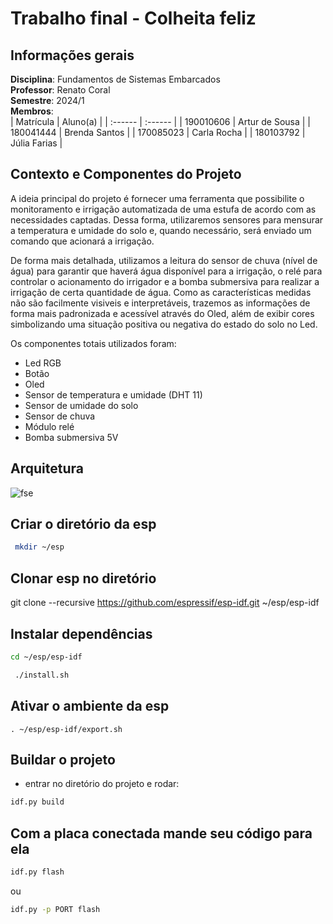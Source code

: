 # Trabalho final - Colheita feliz

## Informações gerais

**Disciplina**: Fundamentos de Sistemas Embarcados  
**Professor**: Renato Coral  
**Semestre**: 2024/1  
**Membros**:  
| Matrícula | Aluno(a) |
| :------   | :------  |
| 190010606 | Artur de Sousa |
| 180041444 | Brenda Santos  |
| 170085023 | Carla Rocha    |
| 180103792 | Júlia Farias   |

## Contexto e Componentes do Projeto

A ideia principal do projeto é fornecer uma ferramenta que possibilite o monitoramento e irrigação automatizada de uma estufa de acordo com as necessidades captadas. Dessa forma, utilizaremos sensores para mensurar a temperatura e umidade do solo e, quando necessário, será enviado um comando que acionará a irrigação. 

De forma mais detalhada, utilizamos a leitura do sensor de chuva (nível de água) para garantir que haverá água disponível para a irrigação, o relé para controlar o acionamento do irrigador e a bomba submersiva para realizar a irrigação de certa quantidade de água. Como as características medidas não são facilmente visiveis e interpretáveis, trazemos as informações de forma mais padronizada e acessível através do Oled, além de exibir cores simbolizando uma situação positiva ou negativa do estado do solo no Led.

Os componentes totais utilizados foram:

- Led RGB
- Botão
- Oled
- Sensor de temperatura e umidade (DHT 11)
- Sensor de umidade do solo
- Sensor de chuva
- Módulo relé
- Bomba submersiva 5V

## Arquitetura

![fse](https://github.com/user-attachments/assets/1257d1ab-d65e-4952-97c5-89afa2d24f8f)

## Criar o diretório da esp 
```bash
 mkdir ~/esp
```
## Clonar esp no diretório 
git clone --recursive https://github.com/espressif/esp-idf.git ~/esp/esp-idf

## Instalar dependências 
```bash
cd ~/esp/esp-idf
 ```

 ```bash
  ./install.sh
 ```

## Ativar o ambiente da esp 
```bahs
. ~/esp/esp-idf/export.sh
```
## Buildar o projeto 

- entrar no diretório do projeto e rodar: 
```bash
idf.py build
```
 ## Com a placa conectada mande seu código para ela 

 ```bash
 idf.py flash
 ```
ou 

 ```bash
idf.py -p PORT flash
 ```
